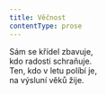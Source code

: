 ```yaml
---
title: Věčnost
contentType: prose
---
```


<section>

Sám se křídel zbavuje,  
kdo radosti schraňuje.  
Ten, kdo v letu políbí je,  
na výsluní věků žije.

</section>
